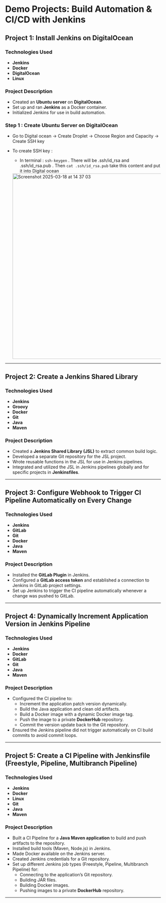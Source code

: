 # Demo Projects: Build Automation & CI/CD with Jenkins

## Project 1: Install Jenkins on DigitalOcean

### Technologies Used
- **Jenkins**
- **Docker**
- **DigitalOcean**
- **Linux**

### Project Description
- Created an **Ubuntu server** on **DigitalOcean**.
- Set up and ran **Jenkins** as a Docker container.
- Initialized Jenkins for use in build automation.

### Step 1 : Create Ubuntu Server on DigitalOcean 

  - Go to Digital ocean -> Create Droplet -> Choose Region and Capacity -> Create SSH key

  - To create SSH key :

    - In terminal : `ssh-keygen` . There will be .ssh/id_rsa and .ssh/id_rsa.pub . Then `cat .ssh/id_rsa.pub` take this content and put it into Digital ocean
   
    <img width="600" alt="Screenshot 2025-03-18 at 14 37 03" src="https://github.com/user-attachments/assets/49d7f9df-e2c3-4162-9a5e-7495435fd593" />

---

## Project 2: Create a Jenkins Shared Library

### Technologies Used
- **Jenkins**
- **Groovy**
- **Docker**
- **Git**
- **Java**
- **Maven**

### Project Description
- Created a **Jenkins Shared Library (JSL)** to extract common build logic.
- Developed a separate Git repository for the JSL project.
- Wrote reusable functions in the JSL for use in Jenkins pipelines.
- Integrated and utilized the JSL in Jenkins pipelines globally and for specific projects in **Jenkinsfiles**.

---

## Project 3: Configure Webhook to Trigger CI Pipeline Automatically on Every Change

### Technologies Used
- **Jenkins**
- **GitLab**
- **Git**
- **Docker**
- **Java**
- **Maven**

### Project Description
- Installed the **GitLab Plugin** in Jenkins.
- Configured a **GitLab access token** and established a connection to Jenkins in GitLab project settings.
- Set up Jenkins to trigger the CI pipeline automatically whenever a change was pushed to GitLab.

---

## Project 4: Dynamically Increment Application Version in Jenkins Pipeline

### Technologies Used
- **Jenkins**
- **Docker**
- **GitLab**
- **Git**
- **Java**
- **Maven**

### Project Description
- Configured the CI pipeline to:
  - Increment the application patch version dynamically.
  - Build the Java application and clean old artifacts.
  - Build a Docker image with a dynamic Docker image tag.
  - Push the image to a private **DockerHub** repository.
  - Commit the version update back to the Git repository.
- Ensured the Jenkins pipeline did not trigger automatically on CI build commits to avoid commit loops.

---

## Project 5: Create a CI Pipeline with Jenkinsfile (Freestyle, Pipeline, Multibranch Pipeline)

### Technologies Used
- **Jenkins**
- **Docker**
- **Linux**
- **Git**
- **Java**
- **Maven**

### Project Description
- Built a CI Pipeline for a **Java Maven application** to build and push artifacts to the repository.
- Installed build tools (Maven, Node.js) in Jenkins.
- Made Docker available on the Jenkins server.
- Created Jenkins credentials for a Git repository.
- Set up different Jenkins job types (Freestyle, Pipeline, Multibranch Pipeline) for:
  - Connecting to the application’s Git repository.
  - Building JAR files.
  - Building Docker images.
  - Pushing images to a private **DockerHub** repository.

---

